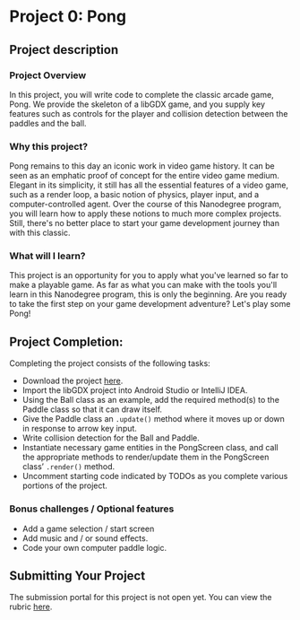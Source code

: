 # Project 0: Pong

## Project description

### Project Overview

In this project, you will write code to complete the classic arcade game, Pong. We provide the skeleton of a libGDX game, and you supply key features such as controls for the player and collision detection between the paddles and the ball. 

### Why this project?
Pong remains to this day an iconic work in video game history.  It can be seen as an emphatic proof of concept for the entire video game medium.  Elegant in its simplicity, it still has all the essential features of a video game, such as a render loop, a basic notion of physics, player input, and a computer-controlled agent.  Over the course of this Nanodegree program, you will learn how to apply these notions to much more complex projects.  Still, there's no better place to start your game development journey than with this classic.

### What will I learn?
This project is an opportunity for you to apply what you've learned so far to make a playable game. As far as what you can make with the tools you'll learn in this Nanodegree program, this is only the beginning. Are you ready to take the first step on your game development adventure? Let's play some Pong!

## Project Completion:

Completing the project consists of the following tasks:

* Download the project [here](https://github.com/udacity/2d-game-dev-project-0).
* Import the libGDX project into Android Studio or IntelliJ IDEA.
* Using the Ball class as an example, add the required method(s) to the Paddle class so that it can draw itself.
* Give the Paddle class an `.update()` method where it moves up or down in response to arrow key input.
* Write collision detection for the Ball and Paddle.
* Instantiate necessary game entities in the PongScreen class, and call the appropriate methods to render/update them in the PongScreen class’ `.render()` method.
* Uncomment starting code indicated by TODOs as you complete various portions of the project.

### Bonus challenges / Optional features

* Add a game selection / start screen
* Add music and / or sound effects.
* Code your own computer paddle logic.

## Submitting Your Project
The submission portal for this project is not open yet.  You can view the rubric [here](https://review.udacity.com/#!/projects/7425879428/rubric).
